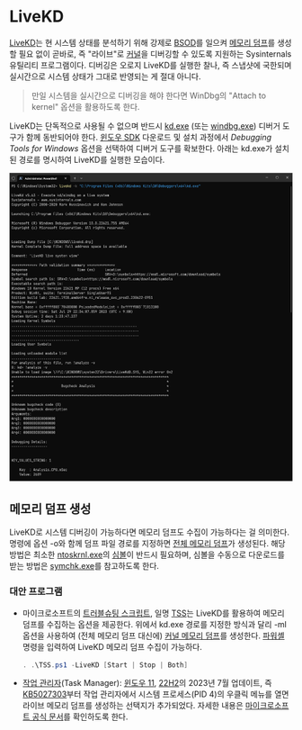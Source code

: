 # LiveKD
[LiveKD](https://aka.ms/livekd)는 현 시스템 상태를 분석하기 위해 강제로 [BSOD](BSOD.md)를 일으켜 [메모리 덤프](Dump.md#커널-모드-덤프)를 생성할 필요 없이 곧바로, 즉 "라이브"로 [커널](Kernel.md#커널)을 디버깅할 수 있도록 지원하는 Sysinternals 유틸리티 프로그램이다. 디버깅은 오로지 LiveKD를 실행한 찰나, 즉 스냅샷에 국한되며 실시간으로 시스템 상태가 그대로 반영되는 게 절대 아니다.

> 만일 시스템을 실시간으로 디버깅을 해야 한다면 WinDbg의 "Attach to kernel" 옵션을 활용하도록 한다.

LiveKD는 단독적으로 사용될 수 없으며 반드시 [kd.exe](https://learn.microsoft.com/en-us/windows-hardware/drivers/debugger/debuggers-in-the-debugging-tools-for-windows-package#kd) (또는 [windbg.exe](https://learn.microsoft.com/en-us/windows-hardware/drivers/debugger/debuggers-in-the-debugging-tools-for-windows-package#windbg-classic)) 디버거 도구가 함께 동반되어야 한다. [윈도우 SDK](https://developer.microsoft.com/en-us/windows/downloads/windows-sdk/) 다운로드 및 설치 과정에서 *Debugging Tools for Windows* 옵션을 선택하여 디버거 도구를 확보한다. 아래는 kd.exe가 설치된 경로를 명시하여 LiveKD를 실행한 모습이다.

![LiveKD 유틸리티 프로그램](./images/sysinternals_livekd.png)

## 메모리 덤프 생성
LiveKD로 시스템 디버깅이 가능하다면 메모리 덤프도 수집이 가능하다는 걸 의미한다. 명령에 옵션 -o와 함께 덤프 파일 경로를 지정하면 [전체 메모리 덤프](Dump.md#전체-메모리-덤프)가 생성된다. 해당 방법은 최소한 [ntoskrnl.exe](Kernel.md#nt-커널)의 [심볼](Symbol.md)이 반드시 필요하며, 심볼을 수동으로 다운로드를 받는 방법은 [symchk.exe](Symbol.md#심볼-다운로드)를 참고하도록 한다.

### 대안 프로그램
* 마이크로소프트의 [트러블슈팅 스크립트](https://learn.microsoft.com/en-us/troubleshoot/windows-client/windows-troubleshooters/introduction-to-troubleshootingscript-toolset-tss), 일명 [TSS](https://aka.ms/getTSS)는 LiveKD를 활용하여 메모리 덤프를 수집하는 옵션을 제공한다. 위에서 kd.exe 경로를 지정한 방식과 달리 -ml 옵션을 사용하여 (전체 메모리 덤프 대신에) [커널 메모리 덤프](Dump.md#커널-메모리-덤프)를 생성한다. [파워셸](PowerShell.md) 명령을 입력하여 LiveKD 메모리 덤프 수집이 가능하다.

    ```powershell
    . .\TSS.ps1 -LiveKD [Start | Stop | Both]
    ```

* [작업 관리자](https://ko.wikipedia.org/wiki/작업_관리자_(윈도우))(Task Manager): [윈도우 11](https://ko.wikipedia.org/wiki/윈도우_11), [22H2](https://ko.wikipedia.org/wiki/윈도우_11_버전_역사#22H2)의 2023년 7월 업데이트, 즉 [KB5027303](https://support.microsoft.com/en-us/topic/july-11-2023-kb5028185-os-build-22621-1992-605fa18f-bd49-41d8-80b1-245080e26c3d)부터 작업 관리자에서 시스템 프로세스(PID 4)의 우클릭 메뉴를 열면 라이브 메모리 덤프를 생성하는 선택지가 추가되었다. 자세한 내용은 [마이크로소프트 공식 문서](https://learn.microsoft.com/en-us/windows-hardware/drivers/debugger/task-manager-live-dump)를 확인하도록 한다.
